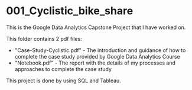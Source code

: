 # 001_Cyclistic_bike_share

This is the Google Data Analytics Capstone Project that I have worked on.

This folder contains 2 pdf files:

- "Case-Study-Cyclistic.pdf" - The introduction and guidance of how to complete the case study provided by Google Data Analytics Course
- "Notebook.pdf" - The report with the details of my processes and approaches to complete the case study

This project is done by using SQL and Tableau.
